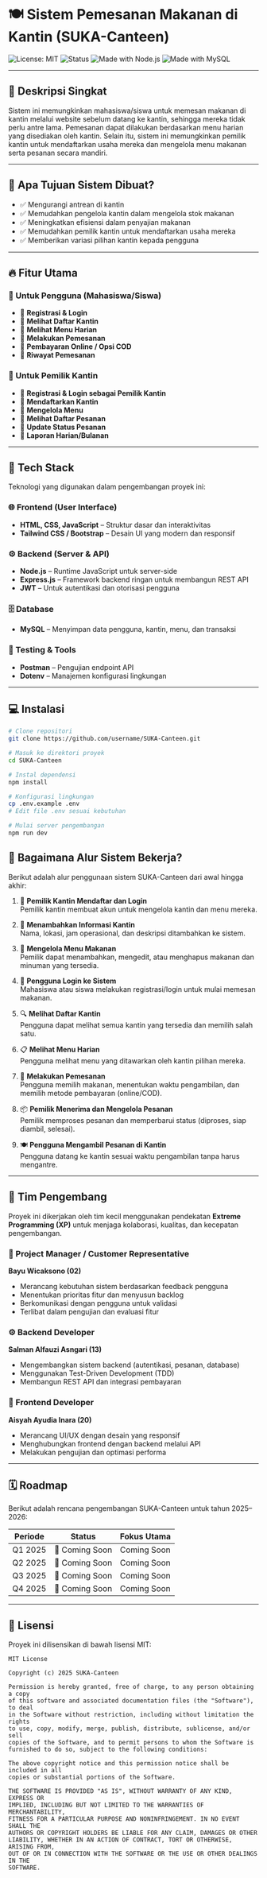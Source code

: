# 🍽️ Sistem Pemesanan Makanan di Kantin (SUKA-Canteen)

![License: MIT](https://img.shields.io/badge/License-MIT-green.svg)
![Status](https://img.shields.io/badge/status-In%20Development-orange)
![Made with Node.js](https://img.shields.io/badge/Backend-Node.js-blue)
![Made with MySQL](https://img.shields.io/badge/Database-MySQL-lightgrey)

---

## 📖 Deskripsi Singkat

Sistem ini memungkinkan mahasiswa/siswa untuk memesan makanan di kantin melalui website sebelum datang ke kantin, sehingga mereka tidak perlu antre lama. Pemesanan dapat dilakukan berdasarkan menu harian yang disediakan oleh kantin. Selain itu, sistem ini memungkinkan pemilik kantin untuk mendaftarkan usaha mereka dan mengelola menu makanan serta pesanan secara mandiri.

---

## 🎯 Apa Tujuan Sistem Dibuat?

- ✅ Mengurangi antrean di kantin  
- ✅ Memudahkan pengelola kantin dalam mengelola stok makanan  
- ✅ Meningkatkan efisiensi dalam penyajian makanan  
- ✅ Memudahkan pemilik kantin untuk mendaftarkan usaha mereka  
- ✅ Memberikan variasi pilihan kantin kepada pengguna  

---

## 🔥 Fitur Utama

### 👥 Untuk Pengguna (Mahasiswa/Siswa)

- 🔹 **Registrasi & Login**  
- 🔹 **Melihat Daftar Kantin**  
- 🔹 **Melihat Menu Harian**  
- 🔹 **Melakukan Pemesanan**  
- 🔹 **Pembayaran Online / Opsi COD**  
- 🔹 **Riwayat Pemesanan**  

### 🏪 Untuk Pemilik Kantin

- 🔹 **Registrasi & Login sebagai Pemilik Kantin**  
- 🔹 **Mendaftarkan Kantin**  
- 🔹 **Mengelola Menu**  
- 🔹 **Melihat Daftar Pesanan**  
- 🔹 **Update Status Pesanan**  
- 🔹 **Laporan Harian/Bulanan**  

---

## 🧰 Tech Stack

Teknologi yang digunakan dalam pengembangan proyek ini:

### 🌐 Frontend (User Interface)

- **HTML, CSS, JavaScript** – Struktur dasar dan interaktivitas  
- **Tailwind CSS / Bootstrap** – Desain UI yang modern dan responsif  

### ⚙️ Backend (Server & API)

- **Node.js** – Runtime JavaScript untuk server-side  
- **Express.js** – Framework backend ringan untuk membangun REST API  
- **JWT** – Untuk autentikasi dan otorisasi pengguna  

### 🗄️ Database

- **MySQL** – Menyimpan data pengguna, kantin, menu, dan transaksi  

### 🧪 Testing & Tools

- **Postman** – Pengujian endpoint API  
- **Dotenv** – Manajemen konfigurasi lingkungan  

---

## 💻 Instalasi

```bash
# Clone repositori
git clone https://github.com/username/SUKA-Canteen.git

# Masuk ke direktori proyek
cd SUKA-Canteen

# Instal dependensi
npm install

# Konfigurasi lingkungan
cp .env.example .env
# Edit file .env sesuai kebutuhan

# Mulai server pengembangan
npm run dev
```

## 🔄 Bagaimana Alur Sistem Bekerja?

Berikut adalah alur penggunaan sistem SUKA-Canteen dari awal hingga akhir:

1. 🏪 **Pemilik Kantin Mendaftar dan Login**  
   Pemilik kantin membuat akun untuk mengelola kantin dan menu mereka.

2. 📝 **Menambahkan Informasi Kantin**  
   Nama, lokasi, jam operasional, dan deskripsi ditambahkan ke sistem.

3. 🍛 **Mengelola Menu Makanan**  
   Pemilik dapat menambahkan, mengedit, atau menghapus makanan dan minuman yang tersedia.

4. 👥 **Pengguna Login ke Sistem**  
   Mahasiswa atau siswa melakukan registrasi/login untuk mulai memesan makanan.

5. 🔍 **Melihat Daftar Kantin**  
   Pengguna dapat melihat semua kantin yang tersedia dan memilih salah satu.

6. 📋 **Melihat Menu Harian**  
   Pengguna melihat menu yang ditawarkan oleh kantin pilihan mereka.

7. 🛒 **Melakukan Pemesanan**  
   Pengguna memilih makanan, menentukan waktu pengambilan, dan memilih metode pembayaran (online/COD).

8. 📦 **Pemilik Menerima dan Mengelola Pesanan**  
   Pemilik memproses pesanan dan memperbarui status (diproses, siap diambil, selesai).

9. 🍽️ **Pengguna Mengambil Pesanan di Kantin**  
   Pengguna datang ke kantin sesuai waktu pengambilan tanpa harus mengantre.

---

## 👥 Tim Pengembang

Proyek ini dikerjakan oleh tim kecil menggunakan pendekatan **Extreme Programming (XP)** untuk menjaga kolaborasi, kualitas, dan kecepatan pengembangan.

### 🎯 Project Manager / Customer Representative  
**Bayu Wicaksono (02)**  
- Merancang kebutuhan sistem berdasarkan feedback pengguna  
- Menentukan prioritas fitur dan menyusun backlog  
- Berkomunikasi dengan pengguna untuk validasi  
- Terlibat dalam pengujian dan evaluasi fitur  

### ⚙️ Backend Developer  
**Salman Alfauzi Asngari (13)**  
- Mengembangkan sistem backend (autentikasi, pesanan, database)  
- Menggunakan Test-Driven Development (TDD)  
- Membangun REST API dan integrasi pembayaran  

### 🎨 Frontend Developer  
**Aisyah Ayudia Inara (20)**  
- Merancang UI/UX dengan desain yang responsif  
- Menghubungkan frontend dengan backend melalui API  
- Melakukan pengujian dan optimasi performa  

---

## 🗓️ Roadmap

Berikut adalah rencana pengembangan SUKA-Canteen untuk tahun 2025–2026:

| Periode     | Status        | Fokus Utama                    |
|-------------|---------------|--------------------------------|
| Q1 2025     | 🌱 Coming Soon | Coming Soon |
| Q2 2025     | 🌿 Coming Soon | Coming Soon |
| Q3 2025     | 🌳 Coming Soon | Coming Soon |
| Q4 2025     | 🌲 Coming Soon | Coming Soon |

---

## 📜 Lisensi

Proyek ini dilisensikan di bawah lisensi MIT:

```
MIT License

Copyright (c) 2025 SUKA-Canteen

Permission is hereby granted, free of charge, to any person obtaining a copy
of this software and associated documentation files (the "Software"), to deal
in the Software without restriction, including without limitation the rights
to use, copy, modify, merge, publish, distribute, sublicense, and/or sell
copies of the Software, and to permit persons to whom the Software is
furnished to do so, subject to the following conditions:

The above copyright notice and this permission notice shall be included in all
copies or substantial portions of the Software.

THE SOFTWARE IS PROVIDED "AS IS", WITHOUT WARRANTY OF ANY KIND, EXPRESS OR
IMPLIED, INCLUDING BUT NOT LIMITED TO THE WARRANTIES OF MERCHANTABILITY,
FITNESS FOR A PARTICULAR PURPOSE AND NONINFRINGEMENT. IN NO EVENT SHALL THE
AUTHORS OR COPYRIGHT HOLDERS BE LIABLE FOR ANY CLAIM, DAMAGES OR OTHER
LIABILITY, WHETHER IN AN ACTION OF CONTRACT, TORT OR OTHERWISE, ARISING FROM,
OUT OF OR IN CONNECTION WITH THE SOFTWARE OR THE USE OR OTHER DEALINGS IN THE
SOFTWARE.
```
